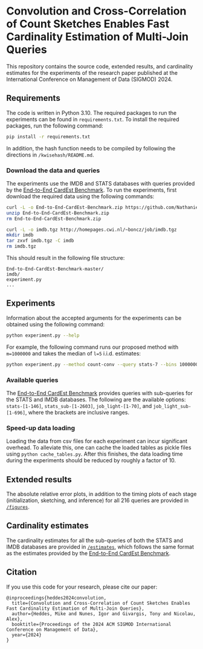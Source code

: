 <!--
Software License
Commercial reservation

This License governs use of the accompanying Software, and your use of the Software constitutes acceptance of this license.

You may use this Software for any non-commercial purpose, subject to the restrictions in this license. Some purposes which can be non-commercial are teaching, academic research, and personal experimentation. 

You may not use or distribute this Software or any derivative works in any form for any commercial purpose. Examples of commercial purposes would be running business operations, licensing, leasing, or selling the Software, or distributing the Software for use with commercial products. 

You may modify this Software and distribute the modified Software for non-commercial purposes; however, you may not grant rights to the Software or derivative works that are broader than those provided by this License. For example, you may not distribute modifications of the Software under terms that would permit commercial use, or under terms that purport to require the Software or derivative works to be sublicensed to others.

You agree:

1. Not remove any copyright or other notices from the Software.

2. That if you distribute the Software in source or object form, you will include a verbatim copy of this license.

3. That if you distribute derivative works of the Software in source code form you do so only under a license that includes all of the provisions of this License, and if you distribute derivative works of the Software solely in object form you do so only under a license that complies with this License.

4. That if you have modified the Software or created derivative works, and distribute such modifications or derivative works, you will cause the modified files to carry prominent notices so that recipients know that they are not receiving the original Software. Such notices must state: (i) that you have changed the Software; and (ii) the date of any changes.

5. THAT THIS PRODUCT IS PROVIDED BY THE COPYRIGHT HOLDERS AND CONTRIBUTORS "AS IS" AND ANY EXPRESS OR IMPLIED WARRANTIES, INCLUDING, BUT NOT LIMITED TO, THE IMPLIED WARRANTIES OF MERCHANTABILITY AND FITNESS FOR A PARTICULAR PURPOSE ARE DISCLAIMED. IN NO EVENT SHALL THE COPYRIGHT OWNER OR CONTRIBUTORS BE LIABLE FOR ANY DIRECT, INDIRECT, INCIDENTAL, SPECIAL, EXEMPLARY, OR CONSEQUENTIAL DAMAGES (INCLUDING, BUT NOT LIMITED TO, PROCUREMENT OF SUBSTITUTE GOODS OR SERVICES; LOSS OF USE, DATA, OR PROFITS; OR BUSINESS INTERRUPTION) HOWEVER CAUSED AND ON ANY THEORY OF LIABILITY, WHETHER IN CONTRACT, STRICT LIABILITY, OR TORT (INCLUDING NEGLIGENCE OR OTHERWISE) ARISING IN ANY WAY OUT OF THE USE OF THIS PRODUCT, EVEN IF ADVISED OF THE POSSIBILITY OF SUCH DAMAGE. YOU MUST PASS THIS LIMITATION OF LIABILITY ON WHENEVER YOU DISTRIBUTE THE SOFTWARE OR DERIVATIVE WORKS.

6. That if you sue anyone over patents that you think may apply to the Software or anyone's use of the Software, your license to the Software ends automatically.

7. That your rights under the License end automatically if you breach it in any way.

8. UC Irvine and The Regents of the University of California reserves all rights not expressly granted to you in this license.

To obtain a commercial license to this software, please contact:
UCI Beall Applied Innovation
Attn: Director, Research Translation Group
5270 California Ave, Suite 100
Irvine, CA 92697
Website: innovation.uci.edu
Phone: 949-824-COVE (2683) 
Email: cove@uci.edu

Standard BSD License

<OWNER> = The Regents of the University of California
<ORGANIZATION> = University of California, Irvine
<YEAR> = 2020

Copyright (c) <2020>, The Regents of the University of California
All rights reserved.

Redistribution and use in source and binary forms, with or without modification, are permitted provided that the following conditions are met:

1. Redistributions of source code must retain the above copyright notice, this list of conditions and the following disclaimer.

2. Redistributions in binary form must reproduce the above copyright notice, this list of conditions and the following disclaimer in the documentation and/or other materials provided with the distribution.

3. Neither the name of The Regents of the University of California or the University of California, Irvine, nor the names of its contributors, may be used to endorse or promote products derived from this software without specific prior written permission.

THIS SOFTWARE IS PROVIDED BY THE COPYRIGHT HOLDERS AND CONTRIBUTORS "AS IS" AND ANY EXPRESS OR IMPLIED WARRANTIES, INCLUDING, BUT NOT LIMITED TO, THE IMPLIED WARRANTIES OF MERCHANTABILITY AND FITNESS FOR A PARTICULAR PURPOSE ARE DISCLAIMED. IN NO EVENT SHALL THE COPYRIGHT OWNER OR CONTRIBUTORS BE LIABLE FOR ANY DIRECT, INDIRECT, INCIDENTAL, SPECIAL, EXEMPLARY, OR CONSEQUENTIAL DAMAGES (INCLUDING, BUT NOT LIMITED TO, PROCUREMENT OF SUBSTITUTE GOODS OR SERVICES; LOSS OF USE, DATA, OR PROFITS; OR BUSINESS INTERRUPTION) HOWEVER CAUSED AND ON ANY THEORY OF LIABILITY, WHETHER IN CONTRACT, STRICT LIABILITY, OR TORT (INCLUDING NEGLIGENCE OR OTHERWISE) ARISING IN ANY WAY OUT OF THE USE OF THIS SOFTWARE, EVEN IF ADVISED OF THE POSSIBILITY OF SUCH DAMAGE.
-->
# Convolution and Cross-Correlation of Count Sketches Enables Fast Cardinality Estimation of Multi-Join Queries

This repository contains the source code, extended results, and cardinality estimates for the experiments of the research paper published at the International Conference on Management of Data (SIGMOD) 2024.

## Requirements

The code is written in Python 3.10. The required packages to run the experiments can be found in `requirements.txt`. To install the required packages, run the following command:

```bash
pip install -r requirements.txt
```

In addition, the hash function needs to be compiled by following the directions in `/kwisehash/README.md`.


### Download the data and queries

The experiments use the IMDB and STATS databases with queries provided by the [End-to-End CardEst Benchmark](https://github.com/Nathaniel-Han/End-to-End-CardEst-Benchmark). To run the experiments, first download the required data using the following commands:

```bash
curl -L -o End-to-End-CardEst-Benchmark.zip https://github.com/Nathaniel-Han/End-to-End-CardEst-Benchmark/archive/refs/heads/master.zip
unzip End-to-End-CardEst-Benchmark.zip
rm End-to-End-CardEst-Benchmark.zip

curl -L -o imdb.tgz http://homepages.cwi.nl/~boncz/job/imdb.tgz
mkdir imdb
tar zxvf imdb.tgz -C imdb
rm imdb.tgz
```
This should result in the following file structure:
```
End-to-End-CardEst-Benchmark-master/
imdb/
experiment.py
...
```

## Experiments

Information about the accepted arguments for the experiments can be obtained using the following command:

```bash
python experiment.py --help
```

For example, the following command runs our proposed method with `m=1000000` and takes the median of `l=5` i.i.d. estimates:

```bash
python experiment.py --method count-conv --query stats-7 --bins 1000000 --medians 5
```

### Available queries

The [End-to-End CardEst Benchmark](https://github.com/Nathaniel-Han/End-to-End-CardEst-Benchmark) provides queries with sub-queries for the STATS and IMDB databases. The following are the available options: `stats-[1-146]`, `stats_sub-[1-2603]`, `job_light-[1-70]`, and `job_light_sub-[1-696]`, where the brackets are inclusive ranges.


### Speed-up data loading

Loading the data from csv files for each experiment can incur significant overhead. To alleviate this, one can cache the loaded tables as pickle files using `python cache_tables.py`. After this finishes, the data loading time during the experiments should be reduced by roughly a factor of 10.


## Extended results

The absolute relative error plots, in addition to the timing plots of each stage (initialization, sketching, and inference) for all 216 queries are provided in [`/figures`](figures).


## Cardinality estimates

The cardinality estimates for all the sub-queries of both the STATS and IMDB databases are provided in [`/estimates`](estimates), which follows the same format as the estimates provided by the [End-to-End CardEst Benchmark](https://github.com/Nathaniel-Han/End-to-End-CardEst-Benchmark).


## Citation

If you use this code for your research, please cite our paper:

```
@inproceedings{heddes2024convolution,
  title={Convolution and Cross-Correlation of Count Sketches Enables Fast Cardinality Estimation of Multi-Join Queries},
  author={Heddes, Mike and Nunes, Igor and Givargis, Tony and Nicolau, Alex},
  booktitle={Proceedings of the 2024 ACM SIGMOD International Conference on Management of Data},
  year={2024}
}
```